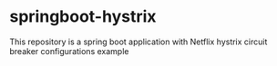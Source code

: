 # springboot-hystrix
This repository is a spring boot application with Netflix hystrix circuit breaker configurations example
